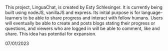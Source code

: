 This project, LinguaChat, is created by Esty Schlesinger.
It is currently being built using nodeJS, vanillaJS and express.
Its initial purpose is for language-learners to be able to share progress and interact with fellow humans.
Users will eventually be able to create and posts blogs stating their progress or questions, and viewers who are logged in will be able to comment, like and share.
This idea has potential for expansion.


07/01/2023
